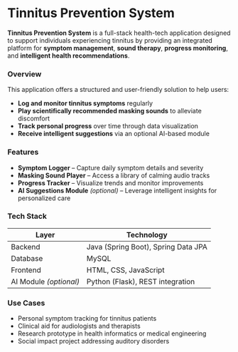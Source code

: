 # Tinnitus Prevention System

**Tinnitus Prevention System** is a full-stack health-tech application designed to support individuals experiencing tinnitus by providing an integrated platform for **symptom management**, **sound therapy**, **progress monitoring**, and **intelligent health recommendations**.


###  Overview

This application offers a structured and user-friendly solution to help users:

* **Log and monitor tinnitus symptoms** regularly
* **Play scientifically recommended masking sounds** to alleviate discomfort
* **Track personal progress** over time through data visualization
* **Receive intelligent suggestions** via an optional AI-based module


### Features

* **Symptom Logger** – Capture daily symptom details and severity
* **Masking Sound Player** – Access a library of calming audio tracks
* **Progress Tracker** – Visualize trends and monitor improvements
* **AI Suggestions Module** *(optional)* – Leverage intelligent insights for personalized care


###  Tech Stack

| Layer                  | Technology                          |
| ---------------------- | ----------------------------------- |
| Backend                | Java (Spring Boot), Spring Data JPA |
| Database               | MySQL                               |
| Frontend               | HTML, CSS, JavaScript               |
| AI Module *(optional)* | Python (Flask), REST integration    |


###  Use Cases
* Personal symptom tracking for tinnitus patients
* Clinical aid for audiologists and therapists
* Research prototype in health informatics or medical engineering
* Social impact project addressing auditory disorders

